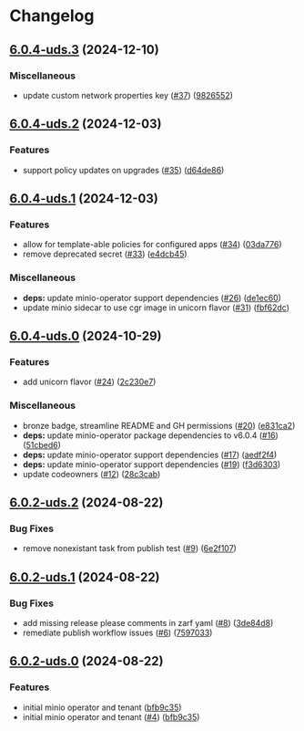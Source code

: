 # Changelog

## [6.0.4-uds.3](https://github.com/defenseunicorns/uds-package-minio-operator/compare/v6.0.4-uds.2...v6.0.4-uds.3) (2024-12-10)


### Miscellaneous

* update custom network properties key ([#37](https://github.com/defenseunicorns/uds-package-minio-operator/issues/37)) ([9826552](https://github.com/defenseunicorns/uds-package-minio-operator/commit/9826552caefeacbdaba2d885202f990a40c45ed4))

## [6.0.4-uds.2](https://github.com/defenseunicorns/uds-package-minio-operator/compare/v6.0.4-uds.1...v6.0.4-uds.2) (2024-12-03)


### Features

* support policy updates on upgrades ([#35](https://github.com/defenseunicorns/uds-package-minio-operator/issues/35)) ([d64de86](https://github.com/defenseunicorns/uds-package-minio-operator/commit/d64de866b13218ab69557083126b82cace01939c))

## [6.0.4-uds.1](https://github.com/defenseunicorns/uds-package-minio-operator/compare/v6.0.4-uds.0...v6.0.4-uds.1) (2024-12-03)


### Features

* allow for template-able policies for configured apps ([#34](https://github.com/defenseunicorns/uds-package-minio-operator/issues/34)) ([03da776](https://github.com/defenseunicorns/uds-package-minio-operator/commit/03da776ba9b831c241a0f55ec6ade6967999b9ac))
* remove deprecated secret ([#33](https://github.com/defenseunicorns/uds-package-minio-operator/issues/33)) ([e4dcb45](https://github.com/defenseunicorns/uds-package-minio-operator/commit/e4dcb4542fb072b73b4193dd6cf0eea7ce285624))


### Miscellaneous

* **deps:** update minio-operator support dependencies ([#26](https://github.com/defenseunicorns/uds-package-minio-operator/issues/26)) ([de1ec60](https://github.com/defenseunicorns/uds-package-minio-operator/commit/de1ec600b075a593933f7af1fa3a99192f2cb332))
* update minio sidecar to use cgr image in unicorn flavor ([#31](https://github.com/defenseunicorns/uds-package-minio-operator/issues/31)) ([fbf62dc](https://github.com/defenseunicorns/uds-package-minio-operator/commit/fbf62dcaf27085cf2e33d3f3458e40150deb7416))

## [6.0.4-uds.0](https://github.com/defenseunicorns/uds-package-minio-operator/compare/v6.0.2-uds.2...v6.0.4-uds.0) (2024-10-29)


### Features

* add unicorn flavor ([#24](https://github.com/defenseunicorns/uds-package-minio-operator/issues/24)) ([2c230e7](https://github.com/defenseunicorns/uds-package-minio-operator/commit/2c230e7b4c21ae2632ff5629200b7bb50f12273b))


### Miscellaneous

* bronze badge, streamline README and GH permissions ([#20](https://github.com/defenseunicorns/uds-package-minio-operator/issues/20)) ([e831ca2](https://github.com/defenseunicorns/uds-package-minio-operator/commit/e831ca24c8bf2f701dbdff599af76370844162a3))
* **deps:** update minio-operator package dependencies to v6.0.4 ([#16](https://github.com/defenseunicorns/uds-package-minio-operator/issues/16)) ([51cbed6](https://github.com/defenseunicorns/uds-package-minio-operator/commit/51cbed629bb68e445ec787392b8f93e7b54b8cf8))
* **deps:** update minio-operator support dependencies ([#17](https://github.com/defenseunicorns/uds-package-minio-operator/issues/17)) ([aedf2f4](https://github.com/defenseunicorns/uds-package-minio-operator/commit/aedf2f44dcf8252c99eb96364eed9209a5e8ef33))
* **deps:** update minio-operator support dependencies ([#19](https://github.com/defenseunicorns/uds-package-minio-operator/issues/19)) ([f3d6303](https://github.com/defenseunicorns/uds-package-minio-operator/commit/f3d63036b835aa16c7ba64ac655f74f716808555))
* update codeowners ([#12](https://github.com/defenseunicorns/uds-package-minio-operator/issues/12)) ([28c3cab](https://github.com/defenseunicorns/uds-package-minio-operator/commit/28c3cab5debfccf36dd19193e292402dea868e09))

## [6.0.2-uds.2](https://github.com/defenseunicorns/uds-package-minio-operator/compare/v6.0.2-uds.1...v6.0.2-uds.2) (2024-08-22)


### Bug Fixes

* remove nonexistant task from publish test ([#9](https://github.com/defenseunicorns/uds-package-minio-operator/issues/9)) ([6e2f107](https://github.com/defenseunicorns/uds-package-minio-operator/commit/6e2f107ba254a54603987822cd0a6cf36e08b02b))

## [6.0.2-uds.1](https://github.com/defenseunicorns/uds-package-minio-operator/compare/v6.0.2-uds.0...v6.0.2-uds.1) (2024-08-22)


### Bug Fixes

* add missing release please comments in zarf yaml ([#8](https://github.com/defenseunicorns/uds-package-minio-operator/issues/8)) ([3de84d8](https://github.com/defenseunicorns/uds-package-minio-operator/commit/3de84d8ee376c9a065fe7065ffb195a5db257be3))
* remediate publish workflow issues ([#6](https://github.com/defenseunicorns/uds-package-minio-operator/issues/6)) ([7597033](https://github.com/defenseunicorns/uds-package-minio-operator/commit/7597033eac4badab5e5bbd72fa7574e557ef4fca))

## [6.0.2-uds.0](https://github.com/defenseunicorns/uds-package-minio-operator/compare/v5.0.15-uds.0...v6.0.2-uds.0) (2024-08-22)


### Features

* initial minio operator and tenant ([bfb9c35](https://github.com/defenseunicorns/uds-package-minio-operator/commit/bfb9c35a002f4327c595c35066c2406c2188cd41))
* initial minio operator and tenant ([#4](https://github.com/defenseunicorns/uds-package-minio-operator/issues/4)) ([bfb9c35](https://github.com/defenseunicorns/uds-package-minio-operator/commit/bfb9c35a002f4327c595c35066c2406c2188cd41))
